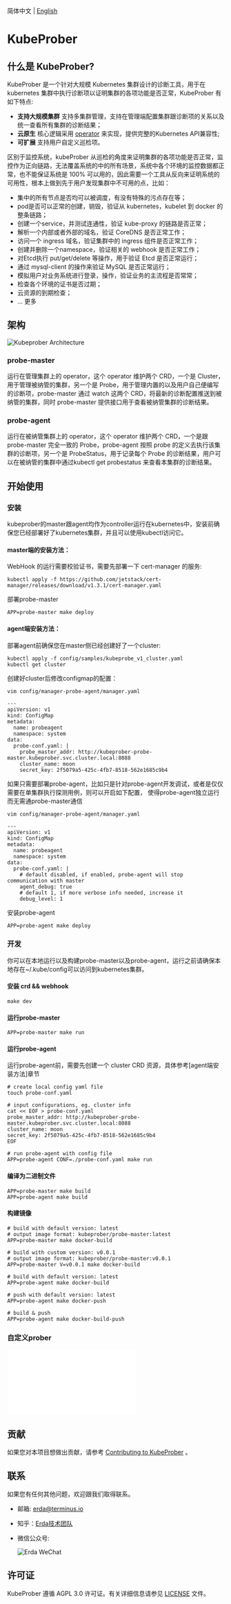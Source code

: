 简体中文 | [English](./README.md)

# KubeProber

## 什么是 KubeProber?
KubeProber 是一个针对大规模 Kubernetes 集群设计的诊断工具，用于在 kubernetes 集群中执行诊断项以证明集群的各项功能是否正常，KubeProber 有如下特点:

* **支持大规模集群** 支持多集群管理，支持在管理端配置集群跟诊断项的关系以及统一查看所有集群的诊断结果；
* **云原生** 核心逻辑采用 [operator](https://kubernetes.io/docs/concepts/extend-kubernetes/operator/) 来实现，提供完整的Kubernetes API兼容性;
* **可扩展** 支持用户自定义巡检项。

区别于监控系统，kubeProber 从巡检的角度来证明集群的各项功能是否正常，监控作为正向链路，无法覆盖系统的中的所有场景，系统中各个环境的监控数据都正常，也不能保证系统是 100% 可以用的，因此需要一个工具从反向来证明系统的可用性，根本上做到先于用户发现集群中不可用的点，比如：
* 集中的所有节点是否均可以被调度，有没有特殊的污点存在等；
* pod是否可以正常的创建，销毁，验证从 kubernetes，kubelet 到 docker 的整条链路；
* 创建一个service，并测试连通性，验证 kube-proxy 的链路是否正常；
* 解析一个内部或者外部的域名，验证 CoreDNS 是否正常工作；
* 访问一个 ingress 域名，验证集群中的 ingress 组件是否正常工作；
* 创建并删除一个namespace，验证相关的 webhook 是否正常工作；
* 对Etcd执行 put/get/delete 等操作，用于验证 Etcd 是否正常运行；
* 通过 mysql-client 的操作来验证 MySQL 是否正常运行；
* 模拟用户对业务系统进行登录，操作，验证业务的主流程是否常常；
* 检查各个环境的证书是否过期；
* 云资源的到期检查；
* ... 更多


## 架构
![Kubeprober Architecture](./docs/assets/architecture.jpg)

### probe-master
运行在管理集群上的 operator，这个 operator 维护两个 CRD，一个是 Cluster，用于管理被纳管的集群，另一个是 Probe，用于管理内置的以及用户自己便编写的诊断项，probe-master 通过 watch 这两个 CRD，将最新的诊断配置推送到被纳管的集群，同时 probe-master 提供接口用于查看被纳管集群的诊断结果。

### probe-agent
运行在被纳管集群上的 operator，这个 operator 维护两个 CRD，一个是跟 probe-master 完全一致的 Probe，probe-agent 按照 probe 的定义去执行该集群的诊断项，另一个是 ProbeStatus，用于记录每个 Probe 的诊断结果，用户可以在被纳管的集群中通过kubectl get probestatus 来查看本集群的诊断结果。

## 开始使用
### 安装
kubeprober的master跟agent均作为controller运行在kubernetes中，安装前确保您已经部署好了kubernetes集群，并且可以使用kubectl访问它。

#### master端的安装方法：
WebHook 的运行需要校验证书，需要先部署一下 cert-manager 的服务:
```
kubectl apply -f https://github.com/jetstack/cert-manager/releases/download/v1.3.1/cert-manager.yaml
```
部署probe-master
```
APP=probe-master make deploy
```
#### agent端安装方法：

部署agent前确保您在master侧已经创建好了一个cluster:
```
kubectl apply -f config/samples/kubeprobe_v1_cluster.yaml
kubectl get cluster
```

创建好cluster后修改configmap的配置：
```
vim config/manager-probe-agent/manager.yaml

---
apiVersion: v1
kind: ConfigMap
metadata:
  name: probeagent
  namespace: system
data:
  probe-conf.yaml: |
    probe_master_addr: http://kubeprober-probe-master.kubeprober.svc.cluster.local:8088
    cluster_name: moon
    secret_key: 2f5079a5-425c-4fb7-8518-562e1685c9b4
```

如果只需要部署probe-agent，比如只是针对probe-agent开发调试，或者是仅仅需要在单集群执行探测用例，则可以开启如下配置，
使得probe-agent独立运行而无需通probe-master通信

```
vim config/manager-probe-agent/manager.yaml

---
apiVersion: v1
kind: ConfigMap
metadata:
  name: probeagent
  namespace: system
data:
  probe-conf.yaml: |
    # default disabled, if enabled, probe-agent will stop communication with master
    agent_debug: true
    # default 1, if more verbose info needed, increase it
    debug_level: 1
```

安装probe-agent
```
APP=probe-agent make deploy
```
### 开发

你可以在本地运行以及构建probe-master以及probe-agent，运行之前请确保本地存在~/.kube/config可以访问到kubernetes集群。
#### 安装 crd && webhook
```
make dev
```
#### 运行probe-master
```
APP=probe-master make run
```
#### 运行probe-agent
运行probe-agent前，需要先创建一个 cluster CRD 资源，具体参考[agent端安装方法]章节
```
# create local config yaml file
touch probe-conf.yaml

# input configurations, eg. cluster info
cat << EOF > probe-conf.yaml
probe_master_addr: http://kubeprober-probe-master.kubeprober.svc.cluster.local:8088
cluster_name: moon
secret_key: 2f5079a5-425c-4fb7-8518-562e1685c9b4
EOF

# run probe-agent with config file
APP=probe-agent CONF=./probe-conf.yaml make run
```
#### 编译为二进制文件
```
APP=probe-master make build
APP=probe-agent make build
```
#### 构建镜像
```
# build with default version: latest
# output image format: kubeprober/probe-master:latest
APP=probe-master make docker-build

# build with custom version: v0.0.1
# output image format: kubeprober/probe-master:v0.0.1
APP=probe-master V=v0.0.1 make docker-build

# build with default version: latest
APP=probe-agent make docker-build

# push with default version: latest
APP=probe-agent make docker-push

# build & push
APP=probe-agent make docker-build-push
```
### 自定义prober
![custom probes](./probers/README.md)

## 贡献
如果您对本项目想做出贡献，请参考 [Contributing to KubeProber](CONTRIBUTING.md) 。


## 联系
如果您有任何其他问题，欢迎跟我们取得联系。
- 邮箱: erda@terminus.io
- 知乎：[Erda技术团队](https://www.zhihu.com/people/erda-project) 
- 微信公众号:

    ![Erda WeChat](./docs/assets/wechat-small.jpg)
    
## 许可证
KubeProber 遵循 AGPL 3.0 许可证。有关详细信息请参见 [LICENSE](LICENSE) 文件。